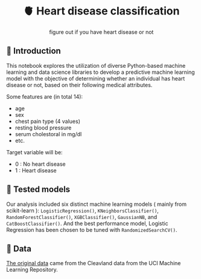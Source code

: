 <div align="center">
<h1> 🫀 Heart disease classification</h1> 
figure out if you have heart disease or not
</div>

## 💠 Introduction
This notebook explores the utilization of diverse Python-based machine learning and data science libraries to develop a predictive machine learning model with the objective of determining whether an individual has heart disease or not, based on their following medical attributes. 

Some features are (in total 14):
- age
- sex
- chest pain type (4 values)
- resting blood pressure
- serum cholestoral in mg/dl
- etc.

Target variable will be:
- 0 : No heart disease
- 1 : Heart disease

## 💠 Tested models
Our analysis included six distinct machine learning models ( mainly from scikit-learn ): `LogisticRegression()`, `KNeighborsClassifier()`, `RandomForestClassifier()`, `XGBClassifier()`, `GaussianNB`, and `CatBoostClassifier()`. And the best performance model, Logistic Regression has been chosen to be tuned with `RandomizedSearchCV()`.

## 💠 Data
[The original data](https://archive.ics.uci.edu/dataset/45/heart+disease) came from the Cleavland data from the UCI Machine Learning Repository.



